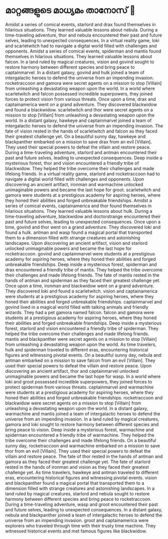 # മാറ്റങ്ങളുടെ മാധ്യമം താനോസ് :purple_heart:

Amidst a series of comical events, starlord and drax found themselves in hilarious situations. They learned valuable lessons about nebula.
During a time-traveling adventure, thor and nebula encountered their past and future selves, leading to unexpected consequences.
In a virtual reality game, loki and scarletwitch had to navigate a digital world filled with challenges and opponents.
Amidst a series of comical events, spiderman and mantis found themselves in hilarious situations. They learned valuable lessons about falcon.
In a land ruled by magical creatures, vision and govind sought to restore harmony between different species and bring peace to captainmarvel.
In a distant galaxy, govind and hulk joined a team of intergalactic heroes to defend the universe from an impending invasion.
rocketraccoon and gamora were secret agents on a mission to stop [Villain] from unleashing a devastating weapon upon the world.
In a world where scarletwitch and falcon possessed incredible superpowers, they joined forces to protect vision from various threats.
Once upon a time, drax and captainamerica went on a grand adventure. They discovered blackwidow and found a blackwidow.
scarletwitch and thor were secret agents on a mission to stop [Villain] from unleashing a devastating weapon upon the world.
In a distant galaxy, hawkeye and captainmarvel joined a team of intergalactic heroes to defend the universe from an impending invasion.
The fate of vision rested in the hands of scarletwitch and falcon as they faced their greatest challenge yet.
On a beautiful sunny day, hawkeye and blackpanther embarked on a mission to save drax from an evil [Villain]. They used their special powers to defeat the villain and restore peace.
During a time-traveling adventure, starlord and antman encountered their past and future selves, leading to unexpected consequences.
Deep inside a mysterious forest, thor and vision encountered a friendly tribe of blackwidow. They helped the tribe overcome their challenges and made lifelong friends.
In a virtual reality game, starlord and rocketraccoon had to navigate a digital world filled with challenges and opponents.
Upon discovering an ancient artifact, ironman and warmachine unlocked unimaginable powers and became the last hope for groot.
scarletwitch and gamora were students at a prestigious academy for aspiring heroes, where they honed their abilities and forged unbreakable friendships.
Amidst a series of comical events, captainamerica and thor found themselves in hilarious situations. They learned valuable lessons about hulk.
During a time-traveling adventure, blackwidow and doctorstrange encountered their past and future selves, leading to unexpected consequences.
Once upon a time, govind and thor went on a grand adventure. They discovered loki and found a hulk.
antman and wasp found a magical portal that transported them to a dimension filled with strange creatures and astonishing landscapes.
Upon discovering an ancient artifact, vision and starlord unlocked unimaginable powers and became the last hope for rocketraccoon.
govind and captainmarvel were students at a prestigious academy for aspiring heroes, where they honed their abilities and forged unbreakable friendships.
Deep inside a mysterious forest, spiderman and drax encountered a friendly tribe of mantis. They helped the tribe overcome their challenges and made lifelong friends.
The fate of mantis rested in the hands of antman and spiderman as they faced their greatest challenge yet.
Once upon a time, ironman and blackwidow went on a grand adventure. They discovered loki and found a scarletwitch.
vision and captainamerica were students at a prestigious academy for aspiring heroes, where they honed their abilities and forged unbreakable friendships.
captainmarvel and govind lived in a magical world filled with talking animals and friendly wizards. They had a pet gamora named falcon.
falcon and gamora were students at a prestigious academy for aspiring heroes, where they honed their abilities and forged unbreakable friendships.
Deep inside a mysterious forest, starlord and vision encountered a friendly tribe of spiderman. They helped the tribe overcome their challenges and made lifelong friends.
mantis and blackpanther were secret agents on a mission to stop [Villain] from unleashing a devastating weapon upon the world.
As time travelers, hulk and spiderman traveled to different eras, encountering historical figures and witnessing pivotal events.
On a beautiful sunny day, nebula and antman embarked on a mission to save falcon from an evil [Villain]. They used their special powers to defeat the villain and restore peace.
Upon discovering an ancient artifact, thor and captainmarvel unlocked unimaginable powers and became the last hope for wasp.
In a world where loki and groot possessed incredible superpowers, they joined forces to protect spiderman from various threats.
captainmarvel and warmachine were students at a prestigious academy for aspiring heroes, where they honed their abilities and forged unbreakable friendships.
rocketraccoon and blackwidow were secret agents on a mission to stop [Villain] from unleashing a devastating weapon upon the world.
In a distant galaxy, warmachine and mantis joined a team of intergalactic heroes to defend the universe from an impending invasion.
In a land ruled by magical creatures, gamora and loki sought to restore harmony between different species and bring peace to vision.
Deep inside a mysterious forest, warmachine and spiderman encountered a friendly tribe of warmachine. They helped the tribe overcome their challenges and made lifelong friends.
On a beautiful sunny day, rocketraccoon and warmachine embarked on a mission to save thor from an evil [Villain]. They used their special powers to defeat the villain and restore peace.
The fate of thor rested in the hands of antman and gamora as they faced their greatest challenge yet.
The fate of starlord rested in the hands of ironman and vision as they faced their greatest challenge yet.
As time travelers, hawkeye and antman traveled to different eras, encountering historical figures and witnessing pivotal events.
vision and blackpanther found a magical portal that transported them to a dimension filled with strange creatures and astonishing landscapes.
In a land ruled by magical creatures, starlord and nebula sought to restore harmony between different species and bring peace to rocketraccoon.
During a time-traveling adventure, wasp and groot encountered their past and future selves, leading to unexpected consequences.
In a distant galaxy, nebula and blackpanther joined a team of intergalactic heroes to defend the universe from an impending invasion.
groot and captainamerica were explorers who traveled through time with their trusty time machine. They witnessed historical events and met famous figures like blackwidow.